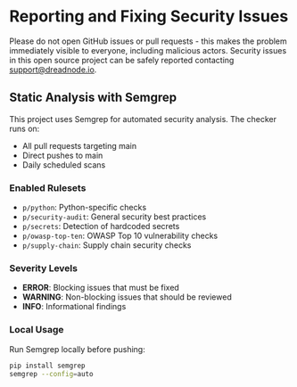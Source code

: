 # Reporting and Fixing Security Issues

Please do not open GitHub issues or pull requests - this makes the problem
immediately visible to everyone, including malicious actors. Security issues in
this open source project can be safely reported contacting support@dreadnode.io.

## Static Analysis with Semgrep

This project uses Semgrep for automated security analysis. The checker runs on:

- All pull requests targeting main
- Direct pushes to main
- Daily scheduled scans

### Enabled Rulesets

- `p/python`: Python-specific checks
- `p/security-audit`: General security best practices
- `p/secrets`: Detection of hardcoded secrets
- `p/owasp-top-ten`: OWASP Top 10 vulnerability checks
- `p/supply-chain`: Supply chain security checks

### Severity Levels

- **ERROR**: Blocking issues that must be fixed
- **WARNING**: Non-blocking issues that should be reviewed
- **INFO**: Informational findings

### Local Usage

Run Semgrep locally before pushing:

```bash
pip install semgrep
semgrep --config=auto
```
